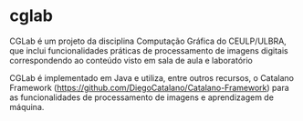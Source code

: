 cglab
=====

CGLab é um projeto da disciplina Computação Gráfica do CEULP/ULBRA, que inclui funcionalidades práticas de processamento de imagens digitais correspondendo ao conteúdo visto em sala de aula e laboratório

CGLab é implementado em Java e utiliza, entre outros recursos, o Catalano Framework (https://github.com/DiegoCatalano/Catalano-Framework) para as funcionalidades de processamento de imagens e aprendizagem de máquina.
